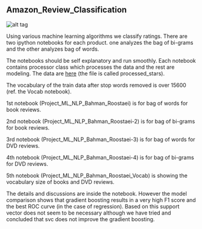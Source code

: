 ## Amazon_Review_Classification
![alt tag](http://i.stack.imgur.com/B9VWLm.png)


Using various machine learning algorithms we classify ratings. 
There are two ipython notebooks for each product. one analyzes the bag of bi-grams and the other analyzes bag of words.

The notebooks should be self explanatory and run smoothly. 
Each notebook contains processor class which processes the data and the rest are modeling. The data are [here](http://www.cs.jhu.edu/~mdredze/datasets/sentiment/) (the file is called processed_stars).

The vocabulary of the train data after stop words removed is over 15600 (ref. the Vocab notebook).

1st notebook (Project_ML_NLP_Bahman_Roostaei) is for bag of words for book reviews.

2nd notebook (Project_ML_NLP_Bahman_Roostaei-2) is for bag of bi-grams for book reviews.

3rd notebook (Project_ML_NLP_Bahman_Roostaei-3) is for bag of words for DVD reviews.

4th notebook (Project_ML_NLP_Bahman_Roostaei-4) is for bag of bi-grams for DVD reviews.

5th notebook (Project_ML_NLP_Bahman_Roostaei_Vocab) is showing the vocabulary size of books and DVD reviews.

The details and discussions are inside the notebook. However the model comparison shows that gradient boosting results in a very high F1 score and the best ROC curve (in the case of regression). Based on this support vector does not seem to be necessary although we have tried and concluded that svc does not improve the gradient boosting.

